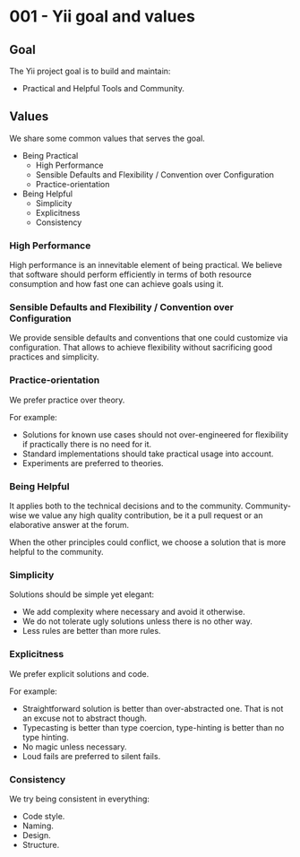 # 001 - Yii goal and values

## Goal

The Yii project goal is to build and maintain:

- Practical and Helpful Tools and Community.

## Values

We share some common values that serves the goal.

- Being Practical
    - High Performance
    - Sensible Defaults and Flexibility / Convention over Configuration
    - Practice-orientation
- Being Helpful
    - Simplicity
    - Explicitness
    - Consistency

### High Performance

High performance is an innevitable element of being practical. We believe that software should perform efficiently in terms of both resource consumption and how fast one can achieve goals using it.

### Sensible Defaults and Flexibility / Convention over Configuration

We provide sensible defaults and conventions that one could customize via configuration.
That allows to achieve flexibility without sacrificing good practices and simplicity.

### Practice-orientation

We prefer practice over theory.

For example:

- Solutions for known use cases should not over-engineered for flexibility if practically there is no need for it.
- Standard implementations should take practical usage into account.
- Experiments are preferred to theories.

### Being Helpful

It applies both to the technical decisions and to the community. Community-wise we value any high quality contribution, be it a
pull request or an elaborative answer at the forum.

When the other principles could conflict, we choose a solution that is more helpful to the community.

### Simplicity

Solutions should be simple yet elegant:

- We add complexity where necessary and avoid it otherwise.
- We do not tolerate ugly solutions unless there is no other way.
- Less rules are better than more rules.

### Explicitness

We prefer explicit solutions and code.

For example:

- Straightforward solution is better than over-abstracted one. That is not an excuse not to abstract though.
- Typecasting is better than type coercion, type-hinting is better than no type hinting.
- No magic unless necessary.
- Loud fails are preferred to silent fails.

### Consistency

We try being consistent in everything:

- Code style.
- Naming.
- Design.
- Structure.
